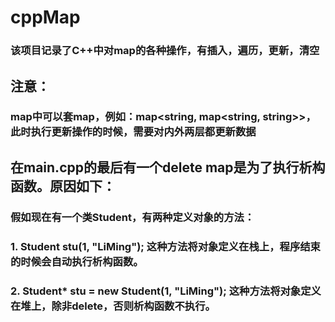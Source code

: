 # cppMap
### 该项目记录了C++中对map的各种操作，有插入，遍历，更新，清空
## 注意：
### map中可以套map，例如：map<string, map<string, string>>，此时执行更新操作的时候，需要对内外两层都更新数据

## 在main.cpp的最后有一个delete map是为了执行析构函数。原因如下：
### 假如现在有一个类Student，有两种定义对象的方法：
### 1. Student stu(1, "LiMing"); 这种方法将对象定义在栈上，程序结束的时候会自动执行析构函数。
### 2. Student* stu = new Student(1, "LiMing"); 这种方法将对象定义在堆上，除非delete，否则析构函数不执行。
